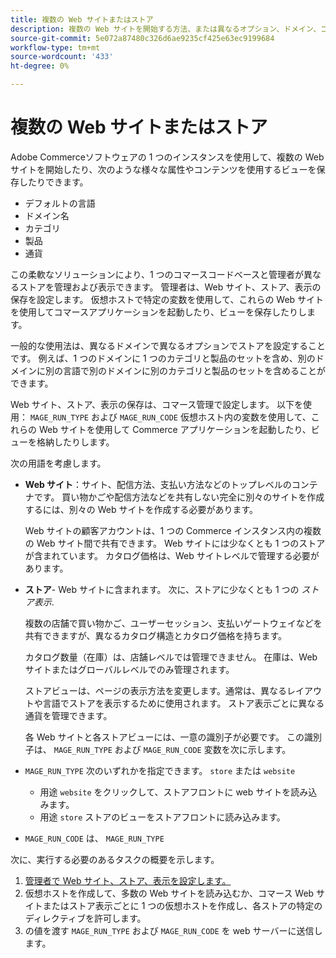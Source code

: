 ```yaml
---
title: 複数の Web サイトまたはストア
description: 複数の Web サイトを開始する方法、または異なるオプション、ドメイン、コンテンツを使用してストア表示を実装する方法について説明します。
source-git-commit: 5e072a87480c326d6ae9235cf425e63ec9199684
workflow-type: tm+mt
source-wordcount: '433'
ht-degree: 0%

---
```



# 複数の Web サイトまたはストア

Adobe Commerceソフトウェアの 1 つのインスタンスを使用して、複数の Web サイトを開始したり、次のような様々な属性やコンテンツを使用するビューを保存したりできます。

- デフォルトの言語
- ドメイン名
- カテゴリ
- 製品
- 通貨

この柔軟なソリューションにより、1 つのコマースコードベースと管理者が異なるストアを管理および表示できます。 管理者は、Web サイト、ストア、表示の保存を設定します。 仮想ホストで特定の変数を使用して、これらの Web サイトを使用してコマースアプリケーションを起動したり、ビューを保存したりします。

一般的な使用法は、異なるドメインで異なるオプションでストアを設定することです。 例えば、1 つのドメインに 1 つのカテゴリと製品のセットを含め、別のドメインに別の言語で別のドメインに別のカテゴリと製品のセットを含めることができます。

Web サイト、ストア、表示の保存は、コマース管理で設定します。 以下を使用： `MAGE_RUN_TYPE` および `MAGE_RUN_CODE` 仮想ホスト内の変数を使用して、これらの Web サイトを使用して Commerce アプリケーションを起動したり、ビューを格納したりします。

次の用語を考慮します。

- **Web サイト**：サイト、配信方法、支払い方法などのトップレベルのコンテナです。 買い物かごや配信方法などを共有しない完全に別々のサイトを作成するには、別々の Web サイトを作成する必要があります。

   Web サイトの顧客アカウントは、1 つの Commerce インスタンス内の複数の Web サイト間で共有できます。 Web サイトには少なくとも 1 つのストアが含まれています。 カタログ価格は、Web サイトレベルで管理する必要があります。

- **ストア**- Web サイトに含まれます。 次に、ストアに少なくとも 1 つの *ストア表示*.

   複数の店舗で買い物かご、ユーザーセッション、支払いゲートウェイなどを共有できますが、異なるカタログ構造とカタログ価格を持ちます。

   カタログ数量（在庫）は、店舗レベルでは管理できません。 在庫は、Web サイトまたはグローバルレベルでのみ管理されます。

   ストアビューは、ページの表示方法を変更します。通常は、異なるレイアウトや言語でストアを表示するために使用されます。 ストア表示ごとに異なる通貨を管理できます。

   各 Web サイトと各ストアビューには、一意の識別子が必要です。 この識別子は、 `MAGE_RUN_TYPE` および `MAGE_RUN_CODE` 変数を次に示します。

- `MAGE_RUN_TYPE` 次のいずれかを指定できます。 `store` または `website`

   - 用途 `website` をクリックして、ストアフロントに web サイトを読み込みます。
   - 用途 `store` ストアのビューをストアフロントに読み込みます。

- `MAGE_RUN_CODE` は、 `MAGE_RUN_TYPE`

次に、実行する必要のあるタスクの概要を示します。

1. [管理者で Web サイト、ストア、表示を設定します。](ms-admin.md)
1. 仮想ホストを作成して、多数の Web サイトを読み込むか、コマース Web サイトまたはストア表示ごとに 1 つの仮想ホストを作成し、各ストアの特定のディレクティブを許可します。
1. の値を渡す `MAGE_RUN_TYPE` および `MAGE_RUN_CODE` を web サーバーに送信します。
